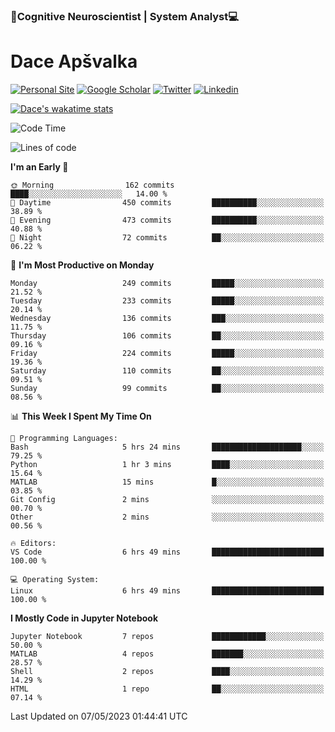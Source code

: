 ### 🧠Cognitive Neuroscientist | System Analyst💻
# Dace Apšvalka

[![Personal Site](https://img.shields.io/badge/website-teal?style=for-the-badge&logo=About.me&logoColor=white)](https://dcdace.net/)
[![Google Scholar](https://img.shields.io/badge/Scholar-yellow?style=for-the-badge&logo=googlescholar&logoColor=ffffff)](https://scholar.google.com/citations?hl=en&user=W8q0HBkAAAAJ&view_op=list_works&sortby=pubdate)
[![Twitter](https://img.shields.io/badge/Twitter-1DA1F2?logo=twitter&logoColor=white&style=for-the-badge)](https://twitter.com/dcdace)
[![Linkedin](https://img.shields.io/badge/linkedin-0077B5?logo=linkedin&logoColor=white&style=for-the-badge)](https://www.linkedin.com/in/dace-apsvalka/)

[![Dace's wakatime stats](https://github-readme-stats.vercel.app/api/wakatime?username=dcdace&theme=react&layout=compact&custom_title=Coding+past+7+days&v=2)](https://github.com/dcdace/dcdace)

<!--
[![github](https://img.shields.io/github/followers/dcdace?logo=github&style=plastic)](https://github.com/dcdace?tab=followers "GitHub followers")
[![wakatime](https://wakatime.com/badge/user/6e7556d3-b1db-4eef-a7e8-9bad735fc27e.svg?style=plastic?v=2)](https://wakatime.com/@6e7556d3-b1db-4eef-a7e8-9bad735fc27e "Total time coded since Feb 28 2022")

[![twitter](https://img.shields.io/twitter/follow/dcdace?label=followers&logo=twitter&color=%23007ec6&style=plastic)](https://twitter.com/dcdace "Twitter followers")

[![Dace's languages](https://github-readme-stats-one-nu-13.vercel.app/api/top-langs/?username=dcdace&langs_count=10&theme=nord&layout=compact)](https://github.com/anuraghazra/github-readme-stats) 
[![Dace's GitHub stats](https://github-readme-stats-one-nu-13.vercel.app/api?username=dcdace&theme=dracula&hide=prs,issues&count_private=true&show_icons=true&hide_rank=true&include_all_commits=true&hide_title=false&custom_title=GitHub+Stats)](https://github.com/anuraghazra/github-readme-stats)
-->

<!--START_SECTION:waka-->
![Code Time](http://img.shields.io/badge/Code%20Time-192%20hrs%2025%20mins-blue)

![Lines of code](https://img.shields.io/badge/From%20Hello%20World%20I%27ve%20Written-746.8%20thousand%20lines%20of%20code-blue)

**I'm an Early 🐤** 

```text
🌞 Morning                162 commits         ████░░░░░░░░░░░░░░░░░░░░░   14.00 % 
🌆 Daytime                450 commits         ██████████░░░░░░░░░░░░░░░   38.89 % 
🌃 Evening                473 commits         ██████████░░░░░░░░░░░░░░░   40.88 % 
🌙 Night                  72 commits          ██░░░░░░░░░░░░░░░░░░░░░░░   06.22 % 
```
📅 **I'm Most Productive on Monday** 

```text
Monday                   249 commits         █████░░░░░░░░░░░░░░░░░░░░   21.52 % 
Tuesday                  233 commits         █████░░░░░░░░░░░░░░░░░░░░   20.14 % 
Wednesday                136 commits         ███░░░░░░░░░░░░░░░░░░░░░░   11.75 % 
Thursday                 106 commits         ██░░░░░░░░░░░░░░░░░░░░░░░   09.16 % 
Friday                   224 commits         █████░░░░░░░░░░░░░░░░░░░░   19.36 % 
Saturday                 110 commits         ██░░░░░░░░░░░░░░░░░░░░░░░   09.51 % 
Sunday                   99 commits          ██░░░░░░░░░░░░░░░░░░░░░░░   08.56 % 
```


📊 **This Week I Spent My Time On** 

```text
💬 Programming Languages: 
Bash                     5 hrs 24 mins       ████████████████████░░░░░   79.25 % 
Python                   1 hr 3 mins         ████░░░░░░░░░░░░░░░░░░░░░   15.64 % 
MATLAB                   15 mins             █░░░░░░░░░░░░░░░░░░░░░░░░   03.85 % 
Git Config               2 mins              ░░░░░░░░░░░░░░░░░░░░░░░░░   00.70 % 
Other                    2 mins              ░░░░░░░░░░░░░░░░░░░░░░░░░   00.56 % 

🔥 Editors: 
VS Code                  6 hrs 49 mins       █████████████████████████   100.00 % 

💻 Operating System: 
Linux                    6 hrs 49 mins       █████████████████████████   100.00 % 
```

**I Mostly Code in Jupyter Notebook** 

```text
Jupyter Notebook         7 repos             ████████████░░░░░░░░░░░░░   50.00 % 
MATLAB                   4 repos             ███████░░░░░░░░░░░░░░░░░░   28.57 % 
Shell                    2 repos             ████░░░░░░░░░░░░░░░░░░░░░   14.29 % 
HTML                     1 repo              ██░░░░░░░░░░░░░░░░░░░░░░░   07.14 % 
```




 Last Updated on 07/05/2023 01:44:41 UTC
<!--END_SECTION:waka-->

